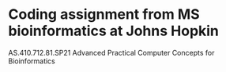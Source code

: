  # Coding assignment from MS bioinformatics at Johns Hopkin
 AS.410.712.81.SP21   Advanced Practical Computer Concepts for Bioinformatics
